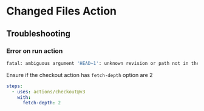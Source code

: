 # Changed Files Action

## Troubleshooting

### Error on run action
```bash
fatal: ambiguous argument 'HEAD~1': unknown revision or path not in the working tree.
```

Ensure if the checkout action has `fetch-depth` option are 2

```yaml
steps:
  - uses: actions/checkout@v3
    with:
      fetch-depth: 2
```